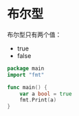 # 布尔型

布尔型只有两个值：

- true
- false

<div class="run"></div>

```go
package main
import "fmt"

func main() {
    var a bool = true
    fmt.Print(a)
}
```
